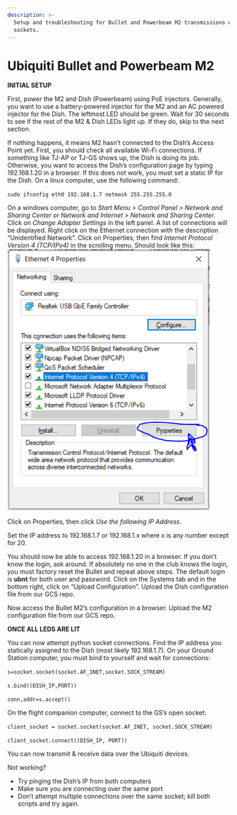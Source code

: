 ```yaml
---
description: >-
  Setup and troubleshooting for Bullet and Powerbeam M2 transmissions over TCP
  sockets.
---
```


# Ubiquiti Bullet and Powerbeam M2

**INITIAL SETUP**

First, power the M2 and Dish \(Powerbeam\) using PoE injectors. Generally, you want to use a battery-powered injector for the M2 and an AC powered injector for the Dish. The leftmost LED should be green. Wait for 30 seconds to see if the rest of the M2 & Dish LEDs light up. If they do, skip to the next section.

If nothing happens, it means M2 hasn’t connected to the Dish’s Access Point yet. First, you should check all available Wi-Fi connections. If something like TJ-AP or TJ-GS shows up, the Dish is doing its job. Otherwise, you want to access the Dish’s configuration page by typing 192.168.1.20 in a browser. If this does not work, you must set a static IP for the Dish. On a linux computer, use the following command:

`sudo ifconfig eth0 192.168.1.7 netmask 255.255.255.0`

On a windows computer, go to _Start Menu &gt; Control Panel &gt; Network and Sharing Center or Network and Internet &gt; Network and Sharing Center_. Click on _Change Adapter Settings_ in the left panel. A list of connections will be displayed. Right click on the Ethernet connection with the description “Unidentified Network”. Click on Properties, then find _Internet Protocol Version 4 \(TCP/IPv4\)_ in the scrolling menu. Should look like this:![](../../.gitbook/assets/0.png)

Click on Properties, then click _Use the following IP Address._

Set the IP address to 192.168.1.7 or 192.168.1.x where x is any number except for 20.

You should now be able to access 192.168.1.20 in a browser. If you don’t know the login, ask around. If absolutely no one in the club knows the login, you must factory reset the Bullet and repeat above steps. The default login is **ubnt** for both user and password. Click on the Systems tab and in the bottom right, click on “Upload Configuration”. Upload the Dish configuration file from our GCS repo.

Now access the Bullet M2’s configuration in a browser. Upload the M2 configuration file from our GCS repo.

**ONCE ALL LEDS ARE LIT**

You can now attempt python socket connections. Find the IP address you statically assigned to the Dish \(most likely 192.168.1.7\). On your Ground Station computer, you must bind to yourself and wait for connections:

`s=socket.socket(socket.AF_INET,socket.SOCK_STREAM)`

`s.bind((DISH_IP,PORT))`

`conn,addr=s.accept()`

On the flight companion computer, connect to the GS’s open socket:

`client_socket = socket.socket(socket.AF_INET, socket.SOCK_STREAM)`

`client_socket.connect((DISH_IP, PORT))`

You can now transmit & receive data over the Ubiquiti devices.

Not working?

* Try pinging the Dish’s IP from both computers
* Make sure you are connecting over the same port
* Don’t attempt multiple connections over the same socket; kill both scripts and try again.

